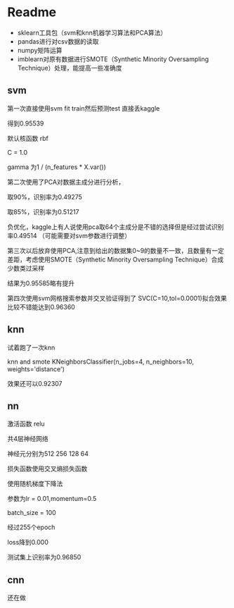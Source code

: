 # Readme

- sklearn工具包（svm和knn机器学习算法和PCA算法）
- pandas进行对csv数据的读取
- numpy矩阵运算
- imblearn对原有数据进行SMOTE（Synthetic Minority Oversampling Technique）处理，能提高一些准确度

## svm

第一次直接使用svm fit  train然后预测test 直接丢kaggle

得到0.95539

默认核函数 rbf 

C = 1.0

gamma 为1 / (n_features * X.var()) 



第二次使用了PCA对数据主成分进行分析，

取90%，识别率为0.49275

取85%，识别率为0.51217

负优化，kaggle上有人说使用pca取64个主成分是不错的选择但是经过尝试识别率0.49514  （可能需要对svm参数进行调整）



第三次以后放弃使用PCA,注意到给出的数据集0~9的数量不一致，且数量有一定差距，考虑使用SMOTE（Synthetic Minority Oversampling Technique）合成少数类过采样

结果为0.95585略有提升



第四次使用svm网格搜索参数并交叉验证得到了 SVC(C=10,tol=0.0001)拟合效果比较不错能达到0.96360



## knn

试着跑了一次knn

knn and smote KNeighborsClassifier(n_jobs=4, n_neighbors=10, weights='distance')

效果还可以0.92307



## nn

激活函数 relu

共4层神经网络

神经元分别为512 256 128 64



损失函数使用交叉熵损失函数

使用随机梯度下降法

参数为lr = 0.01,momentum=0.5

batch_size = 100



经过255个epoch

loss降到0.000

测试集上识别率为0.96850



## cnn

还在做

